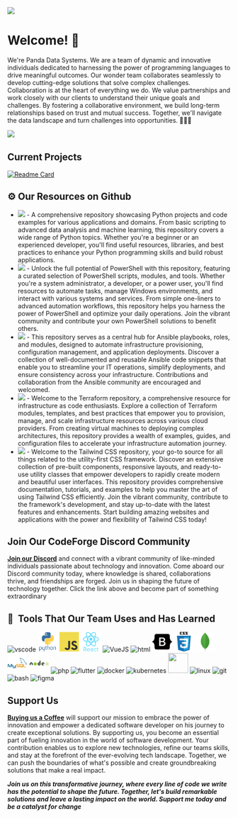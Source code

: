 <!-- banner -->
![](https://i.imgur.com/7cXRr2a.png)
<!-- introduction -->
# Welcome! 👋

We're Panda Data Systems. We are a team of dynamic and innovative individuals dedicated to harnessing the power of programming languages to drive meaningful outcomes. Our wonder team collaborates seamlessly to develop cutting-edge solutions that solve complex challenges. Collaboration is at the heart of everything we do. We value partnerships and work closely with our clients to understand their unique goals and challenges. By fostering a collaborative environment, we build long-term relationships based on trust and mutual success. Together, we'll navigate the data landscape and turn challenges into opportunities. 👥💼✨

[<img src='https://img.shields.io/badge/CodePen-000000?style=for-the-badge&logo=codepen&logoColor=white'/>](https://codepen.io/Immain)
<!-- current projects -->
## Current Projects


<!-- recent projects -->

<!-- self-hosted -->
[![Readme Card](https://github-readme-stats.vercel.app/api/pin/?username=pandadatasystems&repo=Self-Hosted&theme=react)](https://github.com/PandaDataSystems/Self-Hosted)
<!-- resources -->
## ⚙️ Our Resources on Github
- [<img src="https://img.shields.io/badge/Python-FFD43B?style=for-the-badge&logo=python&logoColor=blue" />](https://github.com/PandaDataSystems/Python) - A comprehensive repository showcasing Python projects and code examples for various applications and domains. From basic scripting to advanced data analysis and machine learning, this repository covers a wide range of Python topics. Whether you're a beginner or an experienced developer, you'll find useful resources, libraries, and best practices to enhance your Python programming skills and build robust applications.
- [<img src="https://img.shields.io/badge/powershell-5391FE?style=for-the-badge&logo=powershell&logoColor=white" />](https://github.com/PandaDataSystems/PowerShell) - Unlock the full potential of PowerShell with this repository, featuring a curated selection of PowerShell scripts, modules, and tools. Whether you're a system administrator, a developer, or a power user, you'll find resources to automate tasks, manage Windows environments, and interact with various systems and services. From simple one-liners to advanced automation workflows, this repository helps you harness the power of PowerShell and optimize your daily operations. Join the vibrant community and contribute your own PowerShell solutions to benefit others.
- [<img src="https://img.shields.io/badge/Ansible-000000?style=for-the-badge&logo=ansible&logoColor=white" />](https://github.com/PandaDataSystems/Ansible) - This repository serves as a central hub for Ansible playbooks, roles, and modules, designed to automate infrastructure provisioning, configuration management, and application deployments. Discover a collection of well-documented and reusable Ansible code snippets that enable you to streamline your IT operations, simplify deployments, and ensure consistency across your infrastructure. Contributions and collaboration from the Ansible community are encouraged and welcomed.
- [<img src="https://img.shields.io/badge/Terraform-7B42BC?style=for-the-badge&logo=terraform&logoColor=white" />](https://github.com/PandaDataSystems/Terraform) - Welcome to the Terraform repository, a comprehensive resource for infrastructure as code enthusiasts. Explore a collection of Terraform modules, templates, and best practices that empower you to provision, manage, and scale infrastructure resources across various cloud providers. From creating virtual machines to deploying complex architectures, this repository provides a wealth of examples, guides, and configuration files to accelerate your infrastructure automation journey.
- [<img src="https://img.shields.io/badge/Tailwind_CSS-38B2AC?style=for-the-badge&logo=tailwind-css&logoColor=white" />](https://github.com/PandaDataSystems/Tailwind) - Welcome to the Tailwind CSS repository, your go-to source for all things related to the utility-first CSS framework. Discover an extensive collection of pre-built components, responsive layouts, and ready-to-use utility classes that empower developers to rapidly create modern and beautiful user interfaces. This repository provides comprehensive documentation, tutorials, and examples to help you master the art of using Tailwind CSS efficiently. Join the vibrant community, contribute to the framework's development, and stay up-to-date with the latest features and enhancements. Start building amazing websites and applications with the power and flexibility of Tailwind CSS today!

<!-- community -->
## Join Our CodeForge Discord Community
**[Join our Discord](https://discord.gg/54efxMtrdc)**  and connect with a vibrant community of like-minded individuals passionate about technology and innovation. Come aboard our Discord community today, where knowledge is shared, collaborations thrive, and friendships are forged. Join us in shaping the future of technology together. Click the link above and become part of something extraordinary

<!-- resource repositories -->

<!-- Tools -->
<h2> 🚀 &nbsp;Tools That Our Team Uses and Has Learned</h2>
<p align="left">
<img src="https://cdn.jsdelivr.net/gh/devicons/devicon/icons/vscode/vscode-original.svg" alt="vscode" width="45" height="45"/>
<img src="https://raw.githubusercontent.com/devicons/devicon/master/icons/python/python-original-wordmark.svg" alt="python" width="45" height="45" />
<img src="https://raw.githubusercontent.com/devicons/devicon/master/icons/javascript/javascript-original.svg" alt="javascript" width="45" height="45" />
<img src="https://raw.githubusercontent.com/devicons/devicon/master/icons/react/react-original-wordmark.svg" alt="react" width="45" height="45" />
<img src="https://cdn.jsdelivr.net/gh/devicons/devicon/icons/vuejs/vuejs-original-wordmark.svg" alt="VueJS" width="45" height="45"/>
<img src="https://cdn.jsdelivr.net/gh/devicons/devicon/icons/html5/html5-original.svg" alt="html" width="45" height="45"/>
<img src="https://raw.githubusercontent.com/devicons/devicon/master/icons/bootstrap/bootstrap-plain.svg" alt="bootstrap" width="45" height="45" />
<img src="https://raw.githubusercontent.com/devicons/devicon/master/icons/css3/css3-original-wordmark.svg" alt="css3" width="45" height="45" />
<img src="https://raw.githubusercontent.com/devicons/devicon/master/icons/mongodb/mongodb-original.svg" alt="mongodb" width="45" height="45" />
<img src="https://raw.githubusercontent.com/devicons/devicon/master/icons/mysql/mysql-original-wordmark.svg" alt="mysql" width="45" height="45" />
<img src="https://raw.githubusercontent.com/devicons/devicon/master/icons/nodejs/nodejs-original-wordmark.svg" alt="nodejs" width="45" height="45" />
<img src="https://cdn.jsdelivr.net/gh/devicons/devicon/icons/php/php-original.svg" alt="php" width="45" height="45"/>
<img src="https://cdn.jsdelivr.net/gh/devicons/devicon/icons/flutter/flutter-original.svg" alt="flutter" width="45" height="45"/>
<img src="https://cdn.jsdelivr.net/gh/devicons/devicon/icons/docker/docker-original.svg" alt="docker" width="45" height="45"/>
<img src="https://cdn.jsdelivr.net/gh/devicons/devicon/icons/kubernetes/kubernetes-plain.svg" alt="kubernetes" width="45" height="45"/>
<img src="https://cdn.jsdelivr.net/gh/devicons/devicon/icons/amazonwebservices/amazonwebservices-plain-wordmark.svg" width="45" height="45"/>
<img src="https://cdn.jsdelivr.net/gh/devicons/devicon/icons/linux/linux-original.svg" alt="linux" width="45" height="45"/>       
<img src="https://cdn.jsdelivr.net/gh/devicons/devicon/icons/git/git-original.svg" alt="git" width="45" height="45"/>
<img src="https://cdn.jsdelivr.net/gh/devicons/devicon/icons/bash/bash-original.svg" alt="bash" width="45" height="45"/>
<img src="https://cdn.jsdelivr.net/gh/devicons/devicon/icons/figma/figma-original.svg" alt="figma" width="45" height="45"/>   
</p>

<!-- social media -->
## Support Us

**[Buying us a Coffee](https://www.buymeacoffee.com/pdstech)** will support our mission to embrace the power of innovation and empower a dedicated software developer on his journey to create exceptional solutions. By supporting us, you become an essential part of fueling innovation in the world of software development. Your contribution enables us to explore new technologies, refine our teams skills, and stay at the forefront of the ever-evolving tech landscape. Together, we can push the boundaries of what's possible and create groundbreaking solutions that make a real impact.

***Join us on this transformative journey, where every line of code we write has the potential to shape the future. Together, let's build remarkable solutions and leave a lasting impact on the world. Support me today and be a catalyst for change***
